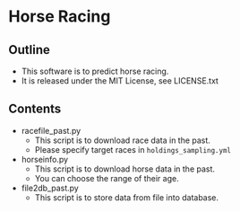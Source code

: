 # Horse Racing

## Outline

- This software is to predict horse racing.
- It is released under the MIT License, see LICENSE.txt

## Contents

- racefile_past.py
  - This script is to download race data in the past.
  - Please specify target races in `holdings_sampling.yml`
- horseinfo.py
  - This script is to download horse data in the past.
  - You can choose the range of their age.
- file2db_past.py
  - This script is to store data from file into database.

